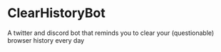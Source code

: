 # ClearHistoryBot
A twitter and discord bot that reminds you to clear your (questionable) browser history every day
